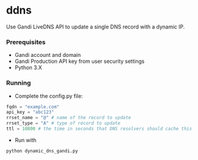 # ddns
Use Gandi LiveDNS API to update a single DNS record with a dynamic IP.

### Prerequisites
- Gandi account and domain
- Gandi Production API key from user security settings
- Python 3.X

### Running
- Complete the config.py file:
```python
fqdn = "example.com" 
api_key = "abc123" 
rrset_name = "@" # name of the record to update
rrset_type = "A" # type of record to update
ttl = 10800 # the time in seconds that DNS resolvers should cache this record

```
- Run with 
```
python dynamic_dns_gandi.py
```
